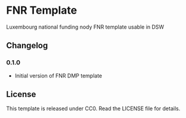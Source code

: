 # FNR Template

Luxembourg national funding nody FNR template usable in DSW

## Changelog

### 0.1.0

- Initial version of FNR DMP template

## License

This template is released under CC0. Read the LICENSE file for details.